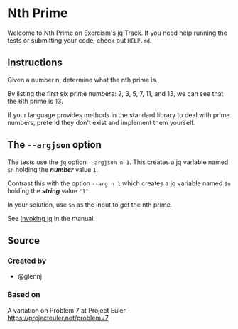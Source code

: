 # Nth Prime

Welcome to Nth Prime on Exercism's jq Track.
If you need help running the tests or submitting your code, check out `HELP.md`.

## Instructions

Given a number n, determine what the nth prime is.

By listing the first six prime numbers: 2, 3, 5, 7, 11, and 13, we can see that the 6th prime is 13.

If your language provides methods in the standard library to deal with prime numbers, pretend they don't exist and implement them yourself.

## The `--argjson` option

The tests use the `jq` option `--argjson n 1`.
This creates a jq variable named `$n` holding the _**number**_ value `1`.

Contrast this with the option `--arg n 1`
which creates a jq variable named `$n` holding the _**string**_ value `"1"`.

In your solution, use `$n` as the input to get the nth prime.

See [Invoking jq][man-invoke] in the manual.

[man-invoke]: https://stedolan.github.io/jq/manual/v1.6/#Invokingjq

## Source

### Created by

- @glennj

### Based on

A variation on Problem 7 at Project Euler - https://projecteuler.net/problem=7